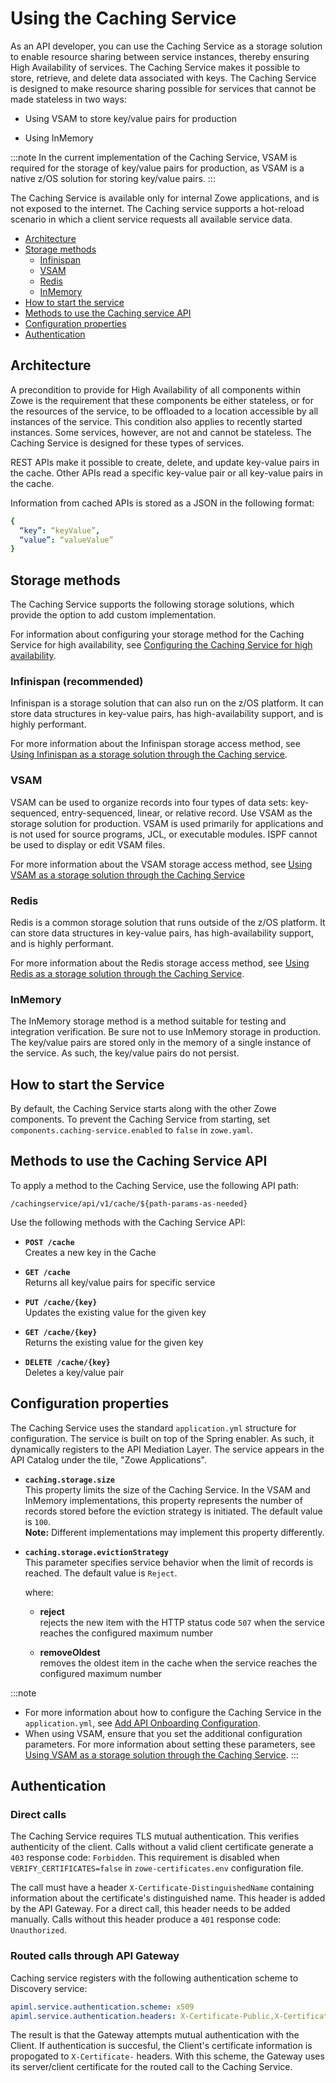 # Using the Caching Service

As an API developer, you can use the Caching Service as a storage solution to enable resource sharing between service instances, thereby ensuring High Availability of services. The Caching Service makes it possible to store, retrieve, and delete data associated with keys. The Caching Service is designed to make resource sharing possible for services that cannot be made stateless in two ways:

- Using VSAM to store key/value pairs for production

- Using InMemory

:::note
In the current implementation of the Caching Service, VSAM is required for the storage of key/value pairs for production, as VSAM is a native z/OS solution for storing key/value pairs.
:::

The Caching Service is available only for internal Zowe applications, and is not exposed to the internet. The Caching service supports a hot-reload scenario in which a client service requests all available service data. 

- [Architecture](#architecture)
- [Storage methods](#storage-methods)
  - [Infinispan](#infinispan-recommended)
  - [VSAM](#vsam)
  - [Redis](#redis)
  - [InMemory](#inmemory)
- [How to start the service](#how-to-start-the-service)
- [Methods to use the Caching service API](#methods-to-use-the-caching-service-api)
- [Configuration properties](#configuration-properties)
- [Authentication](#authentication)

## Architecture

A precondition to provide for High Availability of all components within Zowe is the requirement that these components be either stateless, or for the resources of the service, to be offloaded to a location accessible by all instances of the service. This condition also applies to recently started instances. Some services, however, are not and cannot be stateless. The Caching Service is designed for these types of services.

REST APIs make it possible to create, delete, and update key-value pairs in the cache. Other APIs read a specific key-value pair or all key-value pairs in the cache.

Information from cached APIs is stored as a JSON in the following format:

```yaml
{
  “key”: “keyValue”, 
  “value”: “valueValue”
}
```

## Storage methods

The Caching Service supports the following storage solutions, which provide the option to add custom implementation.  

For information about configuring your storage method for the Caching Service for high availability, see [Configuring the Caching Service for high availability](../../user-guide/configure-caching-service-ha.md).

### Infinispan (recommended)

Infinispan is a storage solution that can also run on the z/OS platform. It can store data structures in key-value pairs, has high-availability support, and is highly performant.

For more information about the Infinispan storage access method, see [Using Infinispan as a storage solution through the Caching service](../../extend/extend-apiml/api-mediation-infinispan.md).

### VSAM

VSAM can be used to organize records into four types of data sets: key-sequenced, entry-sequenced, linear, or relative record. Use VSAM as the storage solution for production. VSAM is used primarily for applications and is not used for source programs, JCL, or executable modules. ISPF cannot be used to display or edit VSAM files.

For more information about the VSAM storage access method, see [Using VSAM as a storage solution through the Caching Service](../../extend/extend-apiml/api-mediation-vsam.md)

### Redis

Redis is a common storage solution that runs outside of the z/OS platform. It can store data structures in key-value pairs, has high-availability support, and is highly performant.

For more information about the Redis storage access method, see [Using Redis as a storage solution through the Caching Service](../../extend/extend-apiml/api-mediation-redis.md).


### InMemory

The InMemory storage method is a method suitable for testing and integration verification. Be sure not to use InMemory storage in production. 
The key/value pairs are stored only in the memory of a single instance of the service. As such, the key/value pairs do not persist. 

## How to start the Service

By default, the Caching Service starts along with the other Zowe components. To prevent the Caching Service from starting, set
`components.caching-service.enabled` to `false` in `zowe.yaml`.

## Methods to use the Caching Service API

To apply a method to the Caching Service, use the following API path:

`/cachingservice/api/v1/cache/${path-params-as-needed}`

Use the following methods with the Caching Service API:

- **`POST /cache`**  
Creates a new key in the Cache

- **`GET /cache`**  
Returns all key/value pairs for specific service

- **`PUT /cache/{key}`**  
Updates the existing value for the given key

- **`GET /cache/{key}`**  
Returns the existing value for the given key

- **`DELETE /cache/{key}`**  
Deletes a key/value pair

## Configuration properties

The Caching Service uses the standard `application.yml` structure for configuration. The service is built on top of the Spring enabler. As such, it dynamically registers to the API Mediation Layer. The service appears in the API Catalog under the tile, "Zowe Applications".

* **`caching.storage.size`**  
This property limits the size of the Caching Service. In the VSAM and InMemory implementations, this property represents the number of records stored before the eviction strategy is initiated. The default value is `100`.  
**Note:** Different implementations may implement this property differently.

* **`caching.storage.evictionStrategy`**  
This parameter specifies service behavior when the limit of records is reached. The default value is `Reject`.

  where:
  
  * **reject**  
  rejects the new item with the HTTP status code `507` when the service reaches the configured maximum number

  * **removeOldest**  
  removes the oldest item in the cache when the service reaches the configured maximum number

:::note
- For more information about how to configure the Caching Service in the `application.yml`, see
 [Add API Onboarding Configuration](../../extend/extend-apiml/onboard-spring-boot-enabler).
- When using VSAM, ensure that you set the additional configuration parameters. For more information about setting these parameters, see [Using VSAM as a storage solution through the Caching Service](../../extend/extend-apiml/api-mediation-vsam).
:::

## Authentication

### Direct calls
The Caching Service requires TLS mutual authentication. This verifies authenticity of the client. Calls without a valid client certificate generate a `403` response code: `Forbidden`. This requirement is disabled when `VERIFY_CERTIFICATES=false` in `zowe-certificates.env` configuration file.

The call must have a header `X-Certificate-DistinguishedName` containing information about the certificate's distinguished name. This header is added by the API Gateway. For a direct call, this header needs to be added manually. Calls without this header produce a `401` response code: `Unauthorized`. 

### Routed calls through API Gateway
Caching service registers with the following authentication scheme to Discovery service:

```yaml
apiml.service.authentication.scheme: x509
apiml.service.authentication.headers: X-Certificate-Public,X-Certificate-DistinguishedName,X-Certificate-CommonName
```

The result is that the Gateway attempts mutual authentication with the Client.  If authentication is succesful, the Client's certificate information is propogated to `X-Certificate-` headers. With this scheme, the Gateway uses its server/client certificate for the routed call to the Caching Service.
